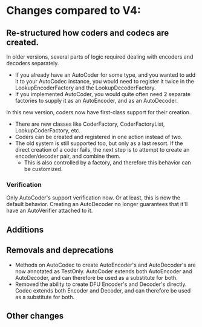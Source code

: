 # Changes compared to V4:

## Re-structured how coders and codecs are created.

In older versions, several parts of logic required dealing with encoders and decoders separately.
* If you already have an AutoCoder for some type, and you wanted to add it to your AutoCodec instance, you would need to register it twice in the LookupEncoderFactory and the LookupDecoderFactory.
* If you implemented AutoCoder, you would quite often need 2 separate factories to supply it as an AutoEncoder, and as an AutoDecoder.

In this new version, coders now have first-class support for their creation.
* There are new classes like CoderFactory, CoderFactoryList, LookupCoderFactory, etc.
* Coders can be created and registered in one action instead of two.
* The old system is still supported too, but only as a last resort. If the direct creation of a coder fails, the next step is to attempt to create an encoder/decoder pair, and combine them.
	* This is also controlled by a factory, and therefore this behavior can be customized.

### Verification

Only AutoCoder's support verification now. Or at least, this is now the default behavior. Creating an AutoDecoder no longer guarantees that it'll have an AutoVerifier attached to it.

## Additions

## Removals and deprecations

* Methods on AutoCodec to create AutoEncoder's and AutoDecoder's are now annotated as TestOnly. AutoCoder extends both AutoEncoder and AutoDecoder, and can therefore be used as a substitute for both.
* Removed the ability to create DFU Encoder's and Decoder's directly. Codec extends both Encoder and Decoder, and can therefore be used as a substitute for both.

## Other changes